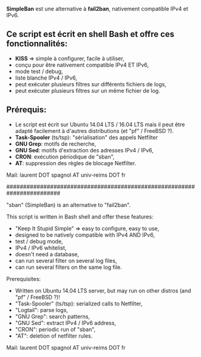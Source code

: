**SimpleBan** est une alternative à **fail2ban**, nativement compatible IPv4 et IPv6.

## Ce script est écrit en shell Bash et offre ces fonctionnalités:
 * **KISS** => simple à configurer, facile à utiliser,
 * conçu pour être nativement compatible IPv4 ET IPv6,
 * mode test / debug,
 * liste blanche IPv4 / IPv6,
 * peut exécuter plusieurs filtres sur différents fichiers de logs,
 * peut exécuter plusieurs filtres sur un même fichier de log.

## Prérequis:
 * Le script est écrit sur Ubuntu 14.04 LTS / 16.04 LTS mais il peut être
   adapté facilement à d'autres distributions (et "pf" / FreeBSD ?).
 * **Task-Spooler** (ts/tsp): "sérialisation" des appels Netfilter
 * **GNU Grep**: motifs de recherche,
 * **GNU Sed**: motifs d'extraction des adresses IPv4 / IPv6,
 * **CRON**: exécution périodique de "sban",
 * **AT**: suppression des règles de blocage Netfilter.

Mail: laurent DOT spagnol AT univ-reims DOT fr

########################################################################

"sban" (SimpleBan) is an alternative to "fail2ban".

This script is written in Bash shell and offer these features:
- "Keep It Stupid Simple" => easy to configure, easy to use,
- designed to be natively compatible with IPv4 AND IPv6,
- test / debug mode,
- IPv4 / IPv6 whitelist,
- doesn't need a database,
- can run several filter on several log files,
- can run several filters on the same log file.

Prerequisites:
- Written on Ubuntu 14.04 LTS server, but may run on other distros (and
  "pf" / FreeBSD ?)!
- "Task-Spooler" (ts/tsp): serialized calls to Netfilter,
- "Logtail": parse logs,
- "GNU Grep": search patterns,
- "GNU Sed": extract IPv4 / IPv6 address,
- "CRON": periodic run of "sban",
- "AT": deletion of netfilter rules.

Mail: laurent DOT spagnol AT univ-reims DOT fr
